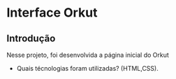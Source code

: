 #  Interface Orkut

## Introdução

Nesse projeto, foi desenvolvida a página inicial do Orkut

* Quais técnologias foram utilizadas? (HTML,CSS).